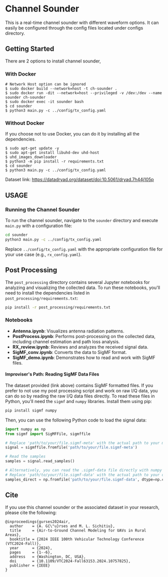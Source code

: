 # Channel Sounder

This is a real-time channel sounder with different waveform options. It can easily be configured through the config files located under configs directory. 

## Getting Started

There are 2 options to install channel sounder,

### With Docker

```
# Network Host option can be ignored
$ sudo docker build --network=host -t ch-sounder .
$ sudo docker run -dit --network=host --privileged -v /dev:/dev --name sounder ch-sounder
$ sudo docker exec -it sounder bash
$ cd sounder
$ python3 main.py -c ../config/tx_config.yaml 
```

### Without Docker

If you choose not to use Docker, you can do it by installing all the dependencies. 
 
```
$ sudo apt-get update -y 
$ sudo apt-get install libuhd-dev uhd-host
$ uhd_images_downloader
$ python3 -m pip install -r requirements.txt
$ cd sounder
$ python3 main.py -c ../config/tx_config.yaml 
```

Dataset link: https://datadryad.org/dataset/doi:10.5061/dryad.7h44j105p

## USAGE 

### Running the Channel Sounder

To run the channel sounder, navigate to the `sounder` directory and execute `main.py` with a configuration file:

```bash
cd sounder
python3 main.py -c ../config/tx_config.yaml 
```

Replace `../config/tx_config.yaml` with the appropriate configuration file for your use case (e.g., `rx_config.yaml`).

## Post Processing

The `post_processing` directory contains several Jupyter notebooks for analyzing and visualizing the collected data. To run these notebooks, you'll need to install the dependencies listed in `post_processing/requirements.txt`:

```bash
pip install -r post_processing/requirements.txt
```

### Notebooks

*   **Antenna.ipynb**: Visualizes antenna radiation patterns.
*   **PostProcess.ipynb**: Performs post-processing on the collected data, including channel estimation and path loss analysis.
*   **RX_review.ipynb**: Reviews and analyzes the received signal data.
*   **SigMF_conv.ipynb**: Converts the data to SigMF format.
*   **SigMF_demo.ipynb**: Demonstrates how to read and work with SigMF files.

#### Improviser's Path: Reading SigMF Data Files

The dataset provided (link above) contains SigMF formatted files. If you prefer to not use my post processing script and work on raw I/Q data, you can do so by reading the raw I/Q data files directly. To read these files in Python, you'll need the `sigmf` and `numpy` libraries. Install them using pip:

```bash
pip install sigmf numpy
```

Then, you can use the following Python code to load the signal data:

```python
import numpy as np
from sigmf import SigMFFile, sigmffile

# Replace 'path/to/your/file.sigmf-meta' with the actual path to your metadata file
signal = sigmffile.fromfile('path/to/your/file.sigmf-meta')

# Read the samples
samples = signal.read_samples()

# Alternatively, you can read the .sigmf-data file directly with numpy
# Replace 'path/to/your/file.sigmf-data' with the actual path to your data file
samples_direct = np.fromfile('path/to/your/file.sigmf-data', dtype=np.complex64)
```

## Cite 

If you use this channel sounder or the associated dataset in your research, please cite the following:




```
@inproceedings{gurses2024air,
  author    = {A. G{\"u}rses and M. L. Sichitiu},
  title     = {Air-to-Ground Channel Modeling for UAVs in Rural Areas},
  booktitle = {2024 IEEE 100th Vehicular Technology Conference (VTC2024-Fall)},
  year      = {2024},
  pages     = {1--6},
  address   = {Washington, DC, USA},
  doi       = {10.1109/VTC2024-Fall63153.2024.10757825},
  publisher = {IEEE}
}
```
